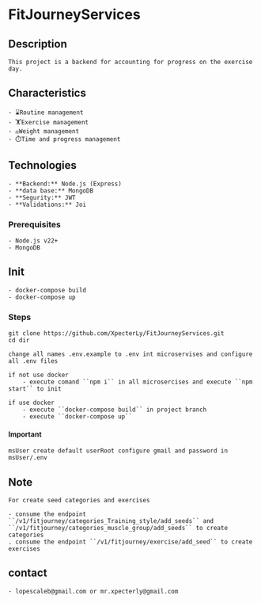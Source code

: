 # FitJourneyServices
## Description
    This project is a backend for accounting for progress on the exercise day.

## Characteristics
    - ⌛Routine management
    - 🏋️Exercise management
    - ⚖️Weight management
    - ⏱️Time and progress management
    
## Technologies  
    - **Backend:** Node.js (Express)  
    - **data base:** MongoDB  
    - **Segurity:** JWT
    - **Validations:** Joi

### Prerequisites  
    - Node.js v22+  
    - MongoDB

## Init
    - docker-compose build
    - docker-compose up

### Steps 
    git clone https://github.com/XpecterLy/FitJourneyServices.git
    cd dir

    change all names .env.example to .env int microservises and configure all .env files

    if not use docker
        - execute comand ``npm i`` in all microsercises and execute ``npm start`` to init

    if use docker 
        - execute ``docker-compose build`` in project branch 
        - execute ``docker-compose up``

#### Important
    msUser create default userRoot configure gmail and password in msUser/.env

## Note
    For create seed categories and exercises

    - consume the endpoint ``/v1/fitjourney/categories_Training_style/add_seeds`` and ``/v1/fitjourney/categories_muscle_group/add_seeds`` to create categories
    . consume the endpoint ``/v1/fitjourney/exercise/add_seed`` to create exercises

## contact
    - lopescaleb@gmail.com or mr.xpecterly@gmail.com
